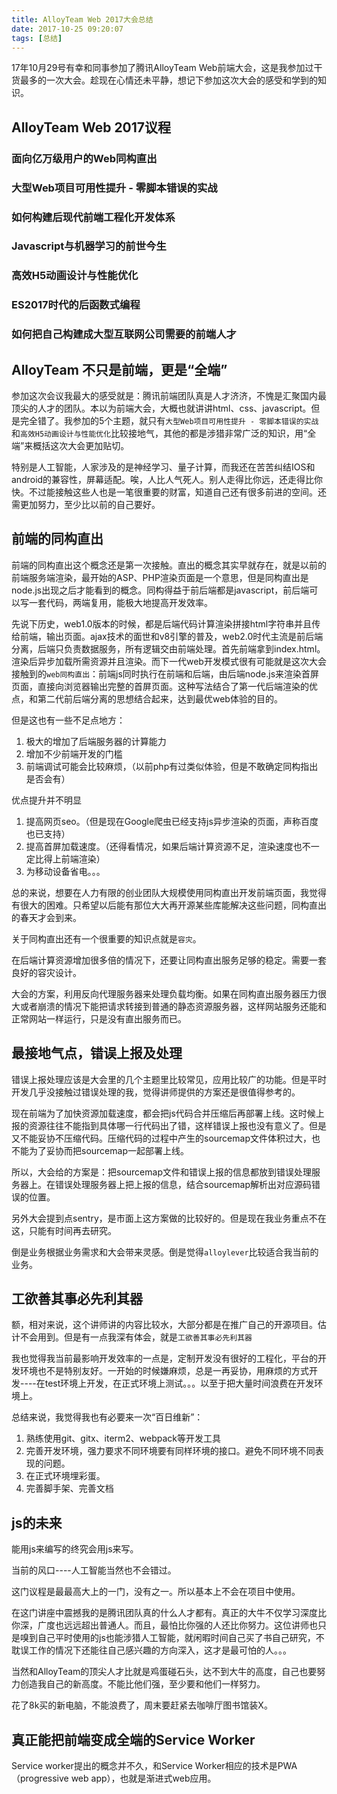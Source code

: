```yaml
---
title: AlloyTeam Web 2017大会总结
date: 2017-10-25 09:20:07
tags: [总结]
---
```



17年10月29号有幸和同事参加了腾讯AlloyTeam Web前端大会，这是我参加过干货最多的一次大会。趁现在心情还未平静，想记下参加这次大会的感受和学到的知识。

## AlloyTeam Web 2017议程

### 面向亿万级用户的Web同构直出

### 大型Web项目可用性提升 - 零脚本错误的实战

### 如何构建后现代前端工程化开发体系

### Javascript与机器学习的前世今生

### 高效H5动画设计与性能优化

### ES2017时代的后函数式编程

### 如何把自己构建成大型互联网公司需要的前端人才

## AlloyTeam 不只是前端，更是“全端”

参加这次会议我最大的感受就是：腾讯前端团队真是人才济济，不愧是汇聚国内最顶尖的人才的团队。本以为前端大会，大概也就讲讲html、css、javascript。但是完全错了。我参加的5个主题，就只有`大型Web项目可用性提升 - 零脚本错误的实战`和`高效H5动画设计与性能优化`比较接地气，其他的都是涉猎非常广泛的知识，用“全端”来概括这次大会更加贴切。

特别是人工智能，人家涉及的是神经学习、量子计算，而我还在苦苦纠结IOS和android的兼容性，屏幕适配。唉，人比人气死人。别人走得比你远，还走得比你快。不过能接触这些人也是一笔很重要的财富，知道自己还有很多前进的空间。还需更加努力，至少比以前的自己要好。

## 前端的同构直出

前端的同构直出这个概念还是第一次接触。直出的概念其实早就存在，就是以前的前端服务端渲染，最开始的ASP、PHP渲染页面是一个意思，但是同构直出是node.js出现之后才能看到的概念。同构得益于前后端都是javascript，前后端可以写一套代码，两端复用，能极大地提高开发效率。

先说下历史，web1.0版本的时候，都是后端代码计算渲染拼接html字符串并且传给前端，输出页面。ajax技术的面世和v8引擎的普及，web2.0时代主流是前后端分离，后端只负责数据服务，所有逻辑交由前端处理。首先前端拿到index.html。渲染后异步加载所需资源并且渲染。而下一代web开发模式很有可能就是这次大会接触到的`web同构直出`：前端js同时执行在前端和后端，由后端node.js来渲染首屏页面，直接向浏览器输出完整的首屏页面。这种写法结合了第一代后端渲染的优点，和第二代前后端分离的思想结合起来，达到最优web体验的目的。

但是这也有一些不足点地方：

1. 极大的增加了后端服务器的计算能力
2. 增加不少前端开发的门槛
3. 前端调试可能会比较麻烦，（以前php有过类似体验，但是不敢确定同构指出是否会有）


优点提升并不明显

1. 提高网页seo。（但是现在Google爬虫已经支持js异步渲染的页面，声称百度也已支持）
2. 提高首屏加载速度。（还得看情况，如果后端计算资源不足，渲染速度也不一定比得上前端渲染）
3. 为移动设备省电。。。

总的来说，想要在人力有限的创业团队大规模使用同构直出开发前端页面，我觉得有很大的困难。只希望以后能有那位大大再开源某些库能解决这些问题，同构直出的春天才会到来。

关于同构直出还有一个很重要的知识点就是`容灾`。

在后端计算资源增加很多倍的情况下，还要让同构直出服务足够的稳定。需要一套良好的容灾设计。

大会的方案，利用反向代理服务器来处理负载均衡。如果在同构直出服务器压力很大或者崩溃的情况下能把请求转接到普通的静态资源服务器，这样网站服务还能和正常网站一样运行，只是没有直出服务而已。

## 最接地气点，错误上报及处理

错误上报处理应该是大会里的几个主题里比较常见，应用比较广的功能。但是平时开发几乎没接触过错误处理的我，觉得讲师提供的方案还是很值得参考的。

现在前端为了加快资源加载速度，都会把js代码合并压缩后再部署上线。这时候上报的资源往往不能指到具体哪一行代码出了错，这样错误上报也没有意义了。但是又不能妥协不压缩代码。压缩代码的过程中产生的sourcemap文件体积过大，也不能为了妥协而把sourcemap一起部署上线。

所以，大会给的方案是：把sourcemap文件和错误上报的信息都放到错误处理服务器上。在错误处理服务器上把上报的信息，结合sourcemap解析出对应源码错误的位置。

另外大会提到点sentry，是市面上这方案做的比较好的。但是现在我业务重点不在这，只能有时间再去研究。

倒是业务根据业务需求和大会带来灵感。倒是觉得`alloylever`比较适合我当前的业务。

## 工欲善其事必先利其器

额，相对来说，这个讲师讲的内容比较水，大部分都是在推广自己的开源项目。估计不会用到。但是有一点我深有体会，就是`工欲善其事必先利其器`

我也觉得我当前最影响开发效率的一点是，定制开发没有很好的工程化，平台的开发环境也不是特别友好。一开始的时候嫌麻烦，总是一再妥协，用麻烦的方式开发----在test环境上开发，在正式环境上测试。。。以至于把大量时间浪费在开发环境上。

总结来说，我觉得我也有必要来一次“百日维新”：

1. 熟练使用git、gitx、iterm2、webpack等开发工具
2. 完善开发环境，强力要求不同环境要有同样环境的接口。避免不同环境不同表现的问题。
3. 在正式环境埋彩蛋。
4. 完善脚手架、完善文档

## js的未来

能用js来编写的终究会用js来写。

当前的风口----人工智能当然也不会错过。

这门议程是最最高大上的一门，没有之一。所以基本上不会在项目中使用。

在这门讲座中震撼我的是腾讯团队真的什么人才都有。真正的大牛不仅学习深度比你深，广度也远远超出普通人。而且，最怕比你强的人还比你努力。这位讲师也只是嗅到自己平时使用的js也能涉猎人工智能，就闲暇时间自己买了书自己研究，不耽误工作的情况下还能往自己感兴趣的方向深入，这才是最可怕的人。。。

当然和AlloyTeam的顶尖人才比就是鸡蛋碰石头，达不到大牛的高度，自己也要努力创造我自己的新高度。不能比他们强，至少要和他们一样努力。

花了8k买的新电脑，不能浪费了，周末要赶紧去咖啡厅图书馆装X。

## 真正能把前端变成全端的Service Worker

Service worker提出的概念并不久，和Service Worker相应的技术是PWA（progressive web app），也就是渐进式web应用。




 